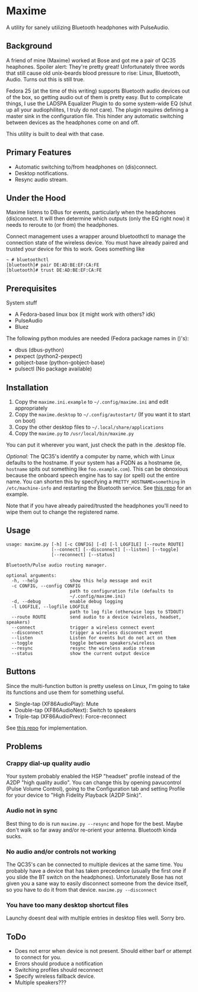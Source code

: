 Maxime
======

A utility for sanely utilizing Bluetooth headphones with PulseAudio.

## Background
A friend of mine (Maxime) worked at Bose and got me a pair of QC35 heaphones.
Spoiler alert: They're pretty great! Unfortunately three words that still
cause old unix-beards blood pressure to rise: Linux, Bluetooth, Audio. Turns
out this is still true.

Fedora 25 (at the time of this writing) supports Bluetooth audio devices
out of the box, so getting audio out of them is pretty easy. But to
complicate things, I use the LADSPA Equalizer Plugin to do some system-wide
EQ (shut up all your audiophilites, I truly do not care). The plugin requires
defining a master sink in the configuration file. This hinder any automatic
switching between devices as the headphones come on and off.

This utility is built to deal with that case.

## Primary Features
* Automatic switching to/from headphones on (dis)connect.
* Desktop notifications.
* Resync audio stream.

## Under the Hood
Maxime listens to DBus for events, particularly when the headphones
(dis)connect. It will then determine which outputs (only the EQ right now) 
it needs to reroute to (or from) the headphones.

Connect management uses a wrapper around bluetoothctl to manage the connection
state of the wireless device. You must have already paired and trusted your
device for this to work. Goes something like
```
~ # bluetoothctl
[bluetooth]# pair DE:AD:BE:EF:CA:FE
[bluetooth]# trust DE:AD:BE:EF:CA:FE
```

## Prerequisites
System stuff
* A Fedora-based linux box (it might work with others? idk)
* PulseAudio
* Bluez

The following python modules are needed (Fedora package names in ()'s):
* dbus (dbus-python)
* pexpect (python2-pexpect)
* gobject-base (python-gobject-base)
* pulsectl (No package available)

## Installation

1) Copy the ``maxime.ini.example`` to ``~/.config/maxime.ini`` and edit appropriately
2) Copy the ``maxime.desktop`` to ``~/.config/autostart/`` (If you want it to start on boot)
3) Copy the other desktop files to ``~/.local/share/applications``
3) Copy the ``maxime.py`` to ``/usr/local/bin/maxime.py``

You can put it wherever you want, just check the path in the .desktop file.

_Optional:_
The QC35's identify a computer by name, which with Linux defaults to the hostname. 
If your system has a FQDN as a hostname (ie, ``hostname`` spits out something like 
``foo.example.com``). This can be obnoxious because the onboard speech engine has
to say (or spell) out the entire name. You can shorten this by specifying a 
``PRETTY_HOSTNAME=something`` in ``/etc/machine-info`` and restarting the Bluetooth
service. See [this repo](https://github.com/cohoe/workstation/blob/master/roles/bluetooth/tasks/main.yml) for an example.

Note that if you have already paired/trusted the headphones you'll need to wipe them out
to change the registered name.

## Usage
```
usage: maxime.py [-h] [-c CONFIG] [-d] [-l LOGFILE] [--route ROUTE]
                 [--connect] [--disconnect] [--listen] [--toggle]
                 [--reconnect] [--status]

Bluetooth/Pulse audio routing manager.

optional arguments:
  -h, --help            show this help message and exit
  -c CONFIG, --config CONFIG
                        path to configuration file (defaults to
                        ~/.config/maxime.ini)
  -d, --debug           enable debug logging
  -l LOGFILE, --logfile LOGFILE
                        path to log file (otherwise logs to STDOUT)
  --route ROUTE         send audio to a device (wireless, headset, speakers)
  --connect             trigger a wireless connect event
  --disconnect          trigger a wireless disconnect event
  --listen              Listen for events but do not act on them
  --toggle              toggle between speakers/wireless
  --resync              resync the wireless audio stream
  --status              show the current output device
```

## Buttons
Since the multi-function button is pretty useless on Linux, I'm going to
take its functions and use them for something useful.
* Single-tap (XF86AudioPlay): Mute
* Double-tap (XF86AudioNext): Switch to speakers
* Triple-tap (XF86AudioPrev): Force-reconnect

See [this repo](https://github.com/cohoe/workstation/blob/master/roles/xfce/tasks/keyboard.yml) for implementation.

## Problems
### Crappy dial-up quality audio
Your system probably enabled the HSP "headset" profile instead of the A2DP "high quality audio".
You can change this by opening pavucontrol (Pulse Volume Control), going to the Configuration
tab and setting Profile for your device to "High Fidelity Playback (A2DP Sink)".

### Audio not in sync
Best thing to do is run ``maxime.py --resync`` and hope for the best. Maybe don't walk so far away
and/or re-orient your antenna. Bluetooth kinda sucks.

### No audio and/or controls not working
The QC35's can be connected to multiple devices at the same time. You probably have a device
that has taken precedence (usually the first one if you slide the BT switch on the headphones).
Unfortunately Bose has not given you a sane way to easily disconnect someone from the device
itself, so you have to do it from that device. ``maxime.py --disconnect``

### You have too many desktop shortcut files
Launchy doesnt deal with multiple entries in desktop files well. Sorry bro.

## ToDo
* Does not error when device is not present. Should either barf or attempt to connect for you.
* Errors should produce a notification
* Switching profiles should reconnect
* Specify wireless fallback device.
* Multiple speakers???
